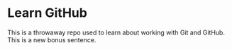 # Learn GitHub

This is a throwaway repo used to learn about working with Git and GitHub.
This is a new bonus sentence.
